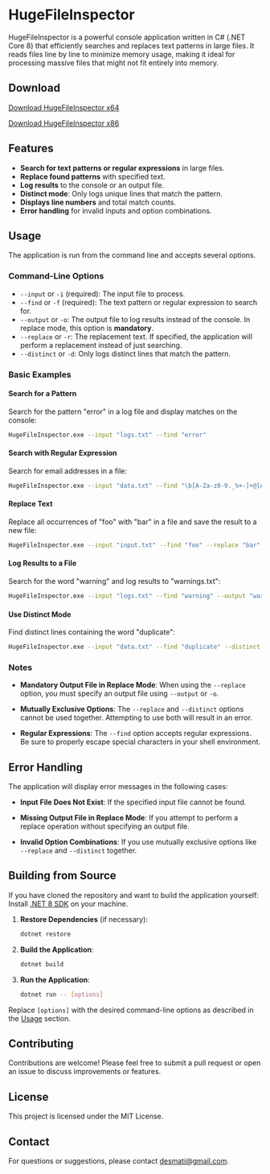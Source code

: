 # HugeFileInspector

HugeFileInspector is a powerful console application written in C# (.NET Core 8) that efficiently searches and replaces text patterns in large files. It reads files line by line to minimize memory usage, making it ideal for processing massive files that might not fit entirely into memory.

## Download

[Download HugeFileInspector x64](dist/HugeFileInspector-x64.zip)

[Download HugeFileInspector x86](dist/HugeFileInspector-x86.zip)

## Features

- **Search for text patterns or regular expressions** in large files.
- **Replace found patterns** with specified text.
- **Log results** to the console or an output file.
- **Distinct mode**: Only logs unique lines that match the pattern.
- **Displays line numbers** and total match counts.
- **Error handling** for invalid inputs and option combinations.


## Usage

The application is run from the command line and accepts several options.

### Command-Line Options

- `--input` or `-i` (required): The input file to process.
- `--find` or `-f` (required): The text pattern or regular expression to search for.
- `--output` or `-o`: The output file to log results instead of the console. In replace mode, this option is **mandatory**.
- `--replace` or `-r`: The replacement text. If specified, the application will perform a replacement instead of just searching.
- `--distinct` or `-d`: Only logs distinct lines that match the pattern.

### Basic Examples

#### Search for a Pattern

Search for the pattern "error" in a log file and display matches on the console:

```bash
HugeFileInspector.exe --input "logs.txt" --find "error"
```

#### Search with Regular Expression

Search for email addresses in a file:

```bash
HugeFileInspector.exe --input "data.txt" --find "\b[A-Za-z0-9._%+-]+@[A-Za-z0-9.-]+\.[A-Z]{2,}\b"
```

#### Replace Text

Replace all occurrences of "foo" with "bar" in a file and save the result to a new file:

```bash
HugeFileInspector.exe --input "input.txt" --find "foo" --replace "bar" --output "output.txt"
```

#### Log Results to a File

Search for the word "warning" and log results to "warnings.txt":

```bash
HugeFileInspector.exe --input "logs.txt" --find "warning" --output "warnings.txt"
```

#### Use Distinct Mode

Find distinct lines containing the word "duplicate":

```bash
HugeFileInspector.exe --input "data.txt" --find "duplicate" --distinct
```

### Notes

- **Mandatory Output File in Replace Mode**: When using the `--replace` option, you must specify an output file using `--output` or `-o`.

- **Mutually Exclusive Options**: The `--replace` and `--distinct` options cannot be used together. Attempting to use both will result in an error.

- **Regular Expressions**: The `--find` option accepts regular expressions. Be sure to properly escape special characters in your shell environment.

## Error Handling

The application will display error messages in the following cases:

- **Input File Does Not Exist**: If the specified input file cannot be found.

- **Missing Output File in Replace Mode**: If you attempt to perform a replace operation without specifying an output file.

- **Invalid Option Combinations**: If you use mutually exclusive options like `--replace` and `--distinct` together.


## Building from Source

If you have cloned the repository and want to build the application yourself: Install [.NET 8 SDK](https://dotnet.microsoft.com/download/dotnet/8.0) on your machine.


1. **Restore Dependencies** (if necessary):

   ```bash
   dotnet restore
   ```

2. **Build the Application**:

   ```bash
   dotnet build
   ```

3. **Run the Application**:

   ```bash
   dotnet run -- [options]
   ```

Replace `[options]` with the desired command-line options as described in the [Usage](#usage) section.

## Contributing

Contributions are welcome! Please feel free to submit a pull request or open an issue to discuss improvements or features.

## License

This project is licensed under the MIT License.

## Contact

For questions or suggestions, please contact [desmati@gmail.com](mailto:desmati@gmail.com).
